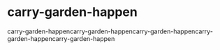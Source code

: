 # carry-garden-happen
carry-garden-happencarry-garden-happencarry-garden-happencarry-garden-happencarry-garden-happen

